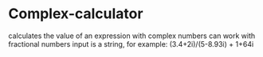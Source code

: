 # Complex-calculator
calculates the value of an expression with complex numbers
can work with fractional numbers
input is a string, for example: (3.4+2i)/(5-8.93i) + 1+64i
